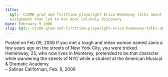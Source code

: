 ```yaml
---
title:
  &gt;- CSUMB grad and firsttime playwright Erica Hemenway talks about the class
  assignment that led to her most unlikely discovery
date: February 9 2006
slug: &gt;- csumb-grad-and-firsttime-playwright-erica-hemenway-talks-about-the-class-assignment-that-led-to-her-most-unlikely-discovery
---
```


 



<span class="date">Posted on Feb 09, 2006    </span>
If you met a tough and mean woman named Janis a few years ago on
the streets of New York City, you were tricked. Hemenway, 25, who
now lives in Monterey, pretended to be that character while
wandering the streets of NYC while a student at the American
Musical &amp; Dramatic Academy.<br>
&#x2013; Salinas Californian, Feb. 9, 2006<br/></br>




 
